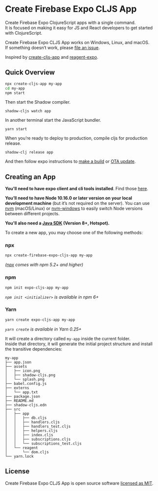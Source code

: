 # Create Firebase Expo CLJS App

Create Firebase Expo ClojureScript apps with a single command.<br>
It is focused on making it easy for JS and React developers to get started with ClojureScript.

Create Firebase Expo CLJS App works on Windows, Linux, and macOS.<br>
If something doesn’t work, please [file an issue](https://github.com/jgoodhcg/create-firebase-expo-cljs-app/issues/new).<br>

Inspired by [create-cljs-app](https://github.com/filipesilva/create-cljs-app) and [reagent-expo](https://github.com/thheller/reagent-expo).

## Quick Overview

```sh
npx create-cljs-app my-app
cd my-app
npm start
```

Then start the Shadow compiler.
```
shadow-cljs watch app
```
In another terminal start the JavaScript bundler.
```
yarn start
```

When you’re ready to deploy to production, compile cljs for production release.
```
shadow-clj release app
```
And then follow expo instructions to [make a build](https://docs.expo.io/versions/latest/distribution/building-standalone-apps/) or [OTA update](https://docs.expo.io/versions/latest/guides/configuring-ota-updates/).

## Creating an App

**You'll need to have expo client and cli tools installed**. Find those [here](https://expo.io/tools).

**You’ll need to have Node 10.16.0 or later version on your local development machine** (but it’s not required on the server). You can use [nvm](https://github.com/creationix/nvm#installation) (macOS/Linux) or [nvm-windows](https://github.com/coreybutler/nvm-windows#node-version-manager-nvm-for-windows) to easily switch Node versions between different projects.

**You'll also need a [Java SDK](https://adoptopenjdk.net/) (Version 8+, Hotspot).**

To create a new app, you may choose one of the following methods:

### npx

```sh
npx create-firebase-expo-cljs-app my-app
```
_([npx](https://medium.com/@maybekatz/introducing-npx-an-npm-package-runner-55f7d4bd282b) comes with npm 5.2+ and higher)_

### npm

```sh
npm init expo-cljs-app my-app
```

_`npm init <initializer>` is available in npm 6+_

### Yarn

```sh
yarn create expo-cljs-app my-app
```

_`yarn create` is available in Yarn 0.25+_

It will create a directory called `my-app` inside the current folder.<br>
Inside that directory, it will generate the initial project structure and install the transitive dependencies:

```
my-app
├── app.json
├── assets
│   ├── icon.png
│   ├── shadow-cljs.png
│   └── splash.png
├── babel.config.js
├── externs
│   └── app.txt
├── package.json
├── README.md
├── shadow-cljs.edn
├── src
│   ├── app
│   │   ├── db.cljs
│   │   ├── handlers.cljs
│   │   ├── handlers_test.cljs
│   │   ├── helpers.cljs
│   │   ├── index.cljs
│   │   ├── subscriptions.cljs
│   │   └── subscriptions_test.cljs
│   └── reagent
│       └── dom.cljs
└── yarn.lock
```

## License

Create Firebase Expo CLJS App is open source software [licensed as MIT](https://github.com/jgoodhcg/create-firebase-expo-cljs-app/blob/master/LICENSE.md).
